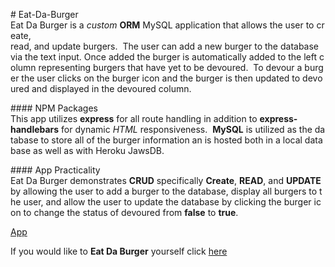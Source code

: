 # Eat-Da-Burger
Eat Da Burger is a *custom* **ORM** MySQL application that allows the user to create, read, and update burgers.  The user can add a new burger to the database via the text input. Once added the burger is automatically added to the left column representing burgers that have yet to be devoured.  To devour a burger the user clicks on the burger icon and the burger is then updated to devoured and displayed in the devoured column.

#### NPM Packages
This app utilizes **express** for all route handling in addition to **express-handlebars** for dynamic *HTML* responsiveness.  **MySQL** is utilized as the database to store all of the burger information an is hosted both in a local database as well as with Heroku JawsDB.


#### App Practicality
Eat Da Burger demonstrates **CRUD** specifically **Create**, **READ**, and **UPDATE** by allowing the user to add a burger to the database, display all burgers to the user, and allow the user to update the database by clicking the burger icon to change the status of devoured from **false** to **true**.

[App](./public/assets/images/background.png)

If you would like to **Eat Da Burger** yourself click [here](https://calm-brushlands-25542.herokuapp.com)
